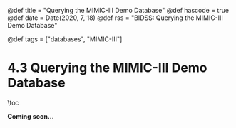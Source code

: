 @def title = "Querying the MIMIC-III Demo Database"
@def hascode = true
@def date = Date(2020, 7, 18)
@def rss = "BIDSS: Querying the MIMIC-III Demo Database"

@def tags = ["databases", "MIMIC-III"]

# 4.3 Querying the MIMIC-III Demo Database

\toc

**Coming soon...**